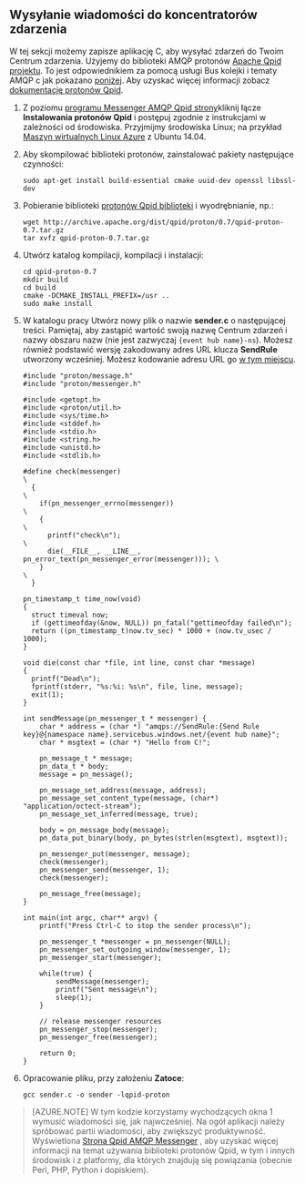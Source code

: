 ## <a name="send-messages-to-event-hubs"></a>Wysyłanie wiadomości do koncentratorów zdarzenia

W tej sekcji możemy zapisze aplikację C, aby wysyłać zdarzeń do Twoim Centrum zdarzenia. Użyjemy do biblioteki AMQP protonów [Apache Qpid projektu](http://qpid.apache.org/). To jest odpowiednikiem za pomocą usługi Bus kolejki i tematy AMQP c jak pokazano [poniżej](https://code.msdn.microsoft.com/Using-Apache-Qpid-Proton-C-afd76504). Aby uzyskać więcej informacji zobacz [dokumentację protonów Qpid](http://qpid.apache.org/proton/index.html).

1. Z poziomu [programu Messenger AMQP Qpid strony](http://qpid.apache.org/components/messenger/index.html)kliknij łącze **Instalowania protonów Qpid** i postępuj zgodnie z instrukcjami w zależności od środowiska. Przyjmijmy środowiska Linux; na przykład [Maszyn wirtualnych Linux Azure](../articles/virtual-machines/virtual-machines-linux-quick-create-cli.md) z Ubuntu 14.04.

2. Aby skompilować biblioteki protonów, zainstalować pakiety następujące czynności:

    ```
    sudo apt-get install build-essential cmake uuid-dev openssl libssl-dev
    ```

3. Pobieranie biblioteki [protonów Qpid biblioteki](http://qpid.apache.org/proton/index.html) i wyodrębnianie, np.:

    ```
    wget http://archive.apache.org/dist/qpid/proton/0.7/qpid-proton-0.7.tar.gz
    tar xvfz qpid-proton-0.7.tar.gz
    ```

4. Utwórz katalog kompilacji, kompilacji i instalacji:

    ```
    cd qpid-proton-0.7
    mkdir build
    cd build
    cmake -DCMAKE_INSTALL_PREFIX=/usr ..
    sudo make install
    ```

5. W katalogu pracy Utwórz nowy plik o nazwie **sender.c** o następującej treści. Pamiętaj, aby zastąpić wartość swoją nazwę Centrum zdarzeń i nazwy obszaru nazw (nie jest zazwyczaj `{event hub name}-ns`). Możesz również podstawić wersję zakodowany adres URL klucza **SendRule** utworzony wcześniej. Możesz kodowanie adresu URL go [w tym miejscu](http://www.w3schools.com/tags/ref_urlencode.asp).

    ```
    #include "proton/message.h"
    #include "proton/messenger.h"

    #include <getopt.h>
    #include <proton/util.h>
    #include <sys/time.h>
    #include <stddef.h>
    #include <stdio.h>
    #include <string.h>
    #include <unistd.h>
    #include <stdlib.h>

    #define check(messenger)                                                     \
      {                                                                          \
        if(pn_messenger_errno(messenger))                                        \
        {                                                                        \
          printf("check\n");                                                     \
          die(__FILE__, __LINE__, pn_error_text(pn_messenger_error(messenger))); \
        }                                                                        \
      }  

    pn_timestamp_t time_now(void)
    {
      struct timeval now;
      if (gettimeofday(&now, NULL)) pn_fatal("gettimeofday failed\n");
      return ((pn_timestamp_t)now.tv_sec) * 1000 + (now.tv_usec / 1000);
    }  

    void die(const char *file, int line, const char *message)
    {
      printf("Dead\n");
      fprintf(stderr, "%s:%i: %s\n", file, line, message);
      exit(1);
    }

    int sendMessage(pn_messenger_t * messenger) {
        char * address = (char *) "amqps://SendRule:{Send Rule key}@{namespace name}.servicebus.windows.net/{event hub name}";
        char * msgtext = (char *) "Hello from C!";

        pn_message_t * message;
        pn_data_t * body;
        message = pn_message();

        pn_message_set_address(message, address);
        pn_message_set_content_type(message, (char*) "application/octect-stream");
        pn_message_set_inferred(message, true);

        body = pn_message_body(message);
        pn_data_put_binary(body, pn_bytes(strlen(msgtext), msgtext));

        pn_messenger_put(messenger, message);
        check(messenger);
        pn_messenger_send(messenger, 1);
        check(messenger);

        pn_message_free(message);
    }

    int main(int argc, char** argv) {
        printf("Press Ctrl-C to stop the sender process\n");

        pn_messenger_t *messenger = pn_messenger(NULL);
        pn_messenger_set_outgoing_window(messenger, 1);
        pn_messenger_start(messenger);

        while(true) {
            sendMessage(messenger);
            printf("Sent message\n");
            sleep(1);
        }

        // release messenger resources
        pn_messenger_stop(messenger);
        pn_messenger_free(messenger);

        return 0;
    }
    ```

6. Opracowanie pliku, przy założeniu **Zatoce**:

    ```
    gcc sender.c -o sender -lqpid-proton
    ```

> [AZURE.NOTE] W tym kodzie korzystamy wychodzących okna 1 wymusić wiadomości się, jak najwcześniej. Na ogół aplikacji należy spróbować partii wiadomości, aby zwiększyć produktywność. Wyświetlona [Strona Qpid AMQP Messenger](http://qpid.apache.org/components/messenger/index.html) , aby uzyskać więcej informacji na temat używania biblioteki protonów Qpid, w tym i innych środowisk i z platformy, dla których znajdują się powiązania (obecnie Perl, PHP, Python i dopiskiem).
